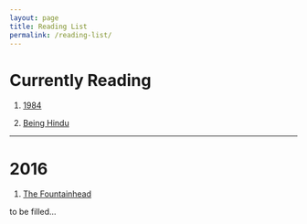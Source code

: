 ```yaml
---
layout: page
title: Reading List
permalink: /reading-list/
---
```


# Currently Reading

1. [1984](https://www.amazon.com/gp/product/0451524934/ref=as_li_qf_sp_asin_il_tl?ie=UTF8&tag=rockoder01-20&camp=1789&creative=9325&linkCode=as2&creativeASIN=0451524934&linkId=227f380162653f40fbddece84496b1c3)

1. [Being Hindu](https://www.amazon.com/gp/product/0143425323/ref=as_li_qf_sp_asin_il_tl?ie=UTF8&tag=rockoder01-20&camp=1789&creative=9325&linkCode=as2&creativeASIN=0143425323&linkId=a5f803359324736d62560052665a5fc0)

---

# 2016

1. [The Fountainhead](https://www.amazon.com/gp/product/0451191153/ref=as_li_qf_sp_asin_il_tl?ie=UTF8&tag=rockoder01-20&camp=1789&creative=9325&linkCode=as2&creativeASIN=0451191153&linkId=da88aeb47ebe31fc34b6a39e3996ea3a)

to be filled...

